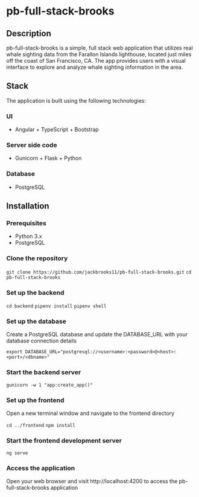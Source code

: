 # pb-full-stack-brooks

## Description
pb-full-stack-brooks is a simple, full stack web application that utilizes real whale sighting data from the Farallon Islands lighthouse, located just miles off the coast of San Francisco, CA. The app provides users with a visual interface to explore and analyze whale sighting information in the area. 

## Stack
The application is built using the following technologies:

### UI
* Angular + TypeScript + Bootstrap

### Server side code
* Gunicorn + Flask + Python

### Database
* PostgreSQL

## Installation

### Prerequisites
* Python 3.x
* PostgreSQL
### Clone the repository
`git clone https://github.com/jackbrooks11/pb-full-stack-brooks.git`
`cd pb-full-stack-brooks`

### Set up the backend
`cd backend`
`pipenv install`
`pipenv shell`

### Set up the database
Create a PostgreSQL database and update the DATABASE_URL with your database connection details

`export DATABASE_URL="postgresql://<username>:<password>@<host>:<port>/<dbname>"`

### Start the backend server
`gunicorn -w 1 "app:create_app()"`

### Set up the frontend

Open a new terminal window and navigate to the frontend directory

`cd ../frontend`
`npm install`

### Start the frontend development server
`ng serve`

### Access the application
Open your web browser and visit http://localhost:4200 to access the pb-full-stack-brooks application